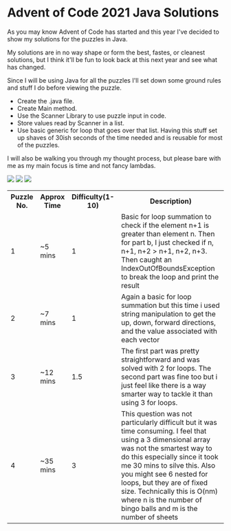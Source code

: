 # Advent of Code 2021 Java Solutions

As you may know Advent of Code has started and this year I've decided to show my solutions for the puzzles in Java.

My solutions are in no way shape or form the best, fastes, or cleanest solutions, but I think it'll be fun to look back at this next year and see what has changed.

Since I will be using Java for all the puzzles I'll set down some ground rules and stuff I do before viewing the puzzle. 
- Create the .java file.
- Create Main method.
- Use the Scanner Library to use puzzle input in code.
- Store values read by Scanner in a list.
- Use basic generic for loop that goes over that list.
Having this stuff set up shaves of 30ish seconds of the time needed and is reusable for most of the puzzles.

I will also be walking you through my thought process, but please bare with me as my main focus is time and not fancy lambdas.

![](https://img.shields.io/badge/day%20📅-6-blue) ![](https://img.shields.io/badge/stars%20⭐-12-yellow)	![](https://img.shields.io/badge/days%20completed-6-red)
<table>
  <tr>
    <th>Puzzle No.</th>
    <th>Approx Time</th>
    <th>Difficulty(1-10)</th>
    <th>Description)</th>
  </tr>
  <tr>
    <td>1</td>
    <td>~5 mins</td>
    <td>1</td>
    <td>Basic for loop summation to check if the element n+1 is greater than element n. Then for part b, I just checked if n, n+1, n+2 > n+1, n+2, n+3. Then caught an IndexOutOfBoundsException to break the loop and print the result </td>
  </tr>
  <tr>
    <td>2</td>
    <td>~7 mins</td>
    <td>1</td>
    <td>Again a basic for loop summation but this time i used string manipulation to get the up, down, forward directions, and the value associated with each vector </td>
  </tr>
  <tr>
    <td>3</td>
    <td>~12 mins</td>
    <td>1.5</td>
    <td>The first part was pretty straightforward and was solved with 2 for loops. The second part was fine too but i just feel like there is a way smarter way to tackle it than using 3 for loops.  </td>
  </tr>
  <tr>
    <td>4</td>
    <td>~35 mins</td>
    <td>3</td>
    <td>This question was not particularly difficult but it was time consuming. I feel that using a 3 dimensional array was not the smartest way to do this especially since it took me 30 mins to silve this. Also you might see 6 nested for loops, but they are of fixed size. Technically this is O(nm) where n is the number of bingo balls and m is the number of sheets </td>
  </tr>
</table>
